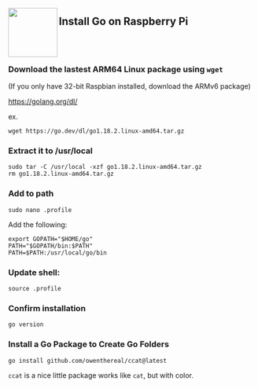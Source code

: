 <a href="https://golang.org"><img src="https://go.dev/images/go-logo-blue.svg" align="left" width="100px"></a>

## Install Go on Raspberry Pi

<br>
<br>

### Download the lastest ARM64 Linux package using `wget`

(If you only have 32-bit Raspbian installed, download the ARMv6 package)

https://golang.org/dl/

ex.
```
wget https://go.dev/dl/go1.18.2.linux-amd64.tar.gz
```

### Extract it to /usr/local

```
sudo tar -C /usr/local -xzf go1.18.2.linux-amd64.tar.gz
rm go1.18.2.linux-amd64.tar.gz
```

### Add to path

```
sudo nano .profile
```

Add the following:

```
export GOPATH="$HOME/go"
PATH="$GOPATH/bin:$PATH"
PATH=$PATH:/usr/local/go/bin
```

### Update shell:

```
source .profile
```

### Confirm installation

```
go version
```

### Install a Go Package to Create Go Folders

```
go install github.com/owenthereal/ccat@latest
```

`ccat` is a nice little package works like `cat`, but with color.
